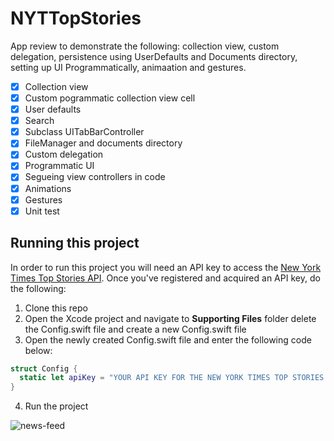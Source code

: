 # NYTTopStories

App review to demonstrate the following: collection view, custom delegation, persistence using UserDefaults and Documents directory, setting up UI Programmatically, animaation and gestures.

- [x] Collection view 
- [x] Custom pogrammatic collection view cell
- [x] User defaults 
- [x] Search
- [x] Subclass UITabBarController
- [x] FileManager and documents directory 
- [x] Custom delegation 
- [x] Programmatic UI 
- [x] Segueing view controllers in code 
- [x] Animations 
- [x] Gestures
- [x] Unit test

## Running this project 

In order to run this project you will need an API key to access the [New York Times Top Stories API](https://developer.nytimes.com/docs/top-stories-product/1/overview). Once you've registered and acquired an API key, do the following: 

1. Clone this repo
2. Open the Xcode project and navigate to **Supporting Files** folder delete the Config.swift file and create a new Config.swift file
3. Open the newly created Config.swift file and enter the following code below: 

```swift 
struct Config {
  static let apiKey = "YOUR API KEY FOR THE NEW YORK TIMES TOP STORIES API GOES HERE"
}
```

4. Run the project 

![news-feed](Assets/news-feed.png)
